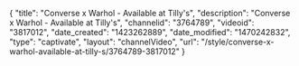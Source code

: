 {
    "title": "Converse x Warhol - Available at Tilly's",
    "description": "Converse x Warhol - Available at Tilly's",
    "channelid": "3764789",
    "videoid": "3817012",
    "date_created": "1423262889",
    "date_modified": "1470242832",
    "type": "captivate",
    "layout": "channelVideo",
    "url": "\/style\/converse-x-warhol-available-at-tilly-s\/3764789-3817012"
}